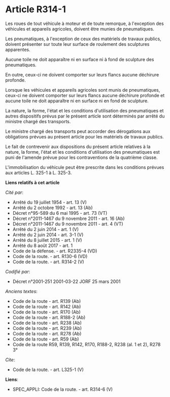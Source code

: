 # Article R314-1

Les roues de tout véhicule à moteur et de toute remorque, à l'exception des véhicules et appareils agricoles, doivent être
munies de pneumatiques. 

Les pneumatiques, à l'exception de ceux des matériels de travaux publics, doivent présenter sur toute leur surface de
roulement des sculptures apparentes. 

Aucune toile ne doit apparaître ni en surface ni à fond de sculpture des pneumatiques. 

En outre, ceux-ci ne doivent comporter sur leurs flancs aucune déchirure profonde. 

Lorsque les véhicules et appareils agricoles sont munis de pneumatiques, ceux-ci ne doivent comporter sur leurs flancs aucune
déchirure profonde et aucune toile ne doit apparaître ni en surface ni en fond de sculpture. 

La nature, la forme, l'état et les conditions d'utilisation des pneumatiques et autres dispositifs prévus par le présent
article sont déterminés par arrêté du ministre chargé des transports. 

Le ministre chargé des transports peut accorder des dérogations aux obligations prévues au présent article pour les matériels
de travaux publics. 

Le fait de contrevenir aux dispositions du présent article relatives à la nature, la forme, l'état et les conditions
d'utilisation des pneumatiques est puni de l'amende prévue pour les contraventions de la quatrième classe. 

L'immobilisation du véhicule peut être prescrite dans les conditions prévues aux articles L. 325-1 à L. 325-3.

**Liens relatifs à cet article**

_Cité par_:

  - Arrêté du 19 juillet 1954 - art. 13 (V)
  - Arrêté du 2 octobre 1992 - art. 13 (Ab)
  - Décret n°95-589 du 6 mai 1995 - art. 73 (VT)
  - Décret n°2011-1467 du 9 novembre 2011 - art. 16 (Ab)
  - Décret n°2011-1467 du 9 novembre 2011 - art. 4 (VT)
  - Arrêté du 2 juin 2014 - art. 1 (V)
  - Arrêté du 2 juin 2014 - art. 3-1 (V)
  - Arrêté du 8 juillet 2015 - art. 1 (V)
  - Arrêté du 8 août 2017 - art. 1
  - Code de la défense. - art. R2335-4 (VD)
  - Code de la route. - art. R130-6 (VD)
  - Code de la route. - art. R314-2 (V)

_Codifié par_:

  - Décret n°2001-251 2001-03-22 JORF 25 mars 2001

_Anciens textes_:

  - Code de la route - art. R139 (Ab)
  - Code de la route - art. R142 (Ab)
  - Code de la route - art. R170 (Ab)
  - Code de la route - art. R188-2 (Ab)
  - Code de la route - art. R238 (Ab)
  - Code de la route - art. R239 (Ab)
  - Code de la route - art. R278 (Ab)
  - Code de la route - art. R59 (Ab)
  - Code de la route R59, R139, R142, R170, R188-2, R238 (al. 1 et 2), R278 3°

_Cite_:

  - Code de la route. - art. L325-1 (V)

**Liens**:

  - SPEC_APPLI: Code de la route. - art. R314-6 (V)
